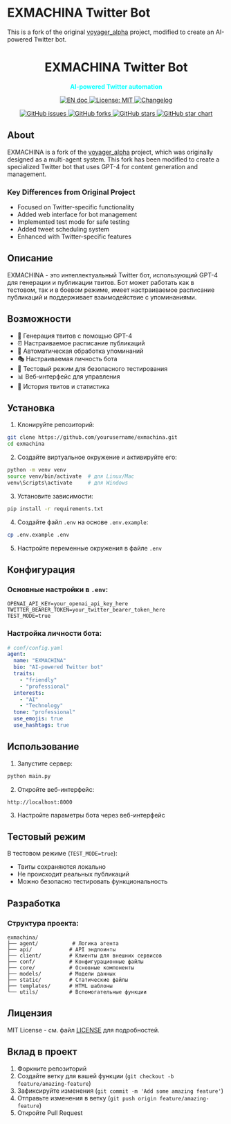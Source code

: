 # EXMACHINA Twitter Bot

This is a fork of the original [voyager_alpha](https://github.com/aivoyager/puti) project, modified to create an AI-powered Twitter bot.

<h1 align="center"><strong>EXMACHINA Twitter Bot</strong></h1>
<p align="center" style="color: aqua"><b>AI-powered Twitter automation</b></p>

<p align="center">
    <a href="./README.md">
        <img src="https://img.shields.io/badge/document-English-blue.svg" alt="EN doc">
    </a>
    <a href="https://opensource.org/licenses/MIT">
        <img src="https://img.shields.io/badge/License-MIT-blue.svg" alt="License: MIT">
    </a>
    <a href="./CHANGELOG.md">
        <img src="https://img.shields.io/badge/CHANGELOG-История-blue.svg" alt="Changelog">
    </a>
</p>


<p align="center">
    <!-- Project Stats -->
    <a href="https://github.com/yourusername/exmachina/issues">
        <img src="https://img.shields.io/github/issues/yourusername/exmachina" alt="GitHub issues">
    </a>
    <a href="https://github.com/yourusername/exmachina/network">
        <img src="https://img.shields.io/github/forks/yourusername/exmachina" alt="GitHub forks">
    </a>
    <a href="https://github.com/yourusername/exmachina/stargazers">
        <img src="https://img.shields.io/github/stars/yourusername/exmachina" alt="GitHub stars">
    </a>
    <a href="https://star-history.com/#aivoyager/puti">
        <img src="https://img.shields.io/github/stars/aivoyager/puti?style=social" alt="GitHub star chart">
    </a>
</p>

## About

EXMACHINA is a fork of the [voyager_alpha](https://github.com/aivoyager/puti) project, which was originally designed as a multi-agent system. This fork has been modified to create a specialized Twitter bot that uses GPT-4 for content generation and management.

### Key Differences from Original Project
- Focused on Twitter-specific functionality
- Added web interface for bot management
- Implemented test mode for safe testing
- Added tweet scheduling system
- Enhanced with Twitter-specific features

## Описание

EXMACHINA - это интеллектуальный Twitter бот, использующий GPT-4 для генерации и публикации твитов. Бот может работать как в тестовом, так и в боевом режиме, имеет настраиваемое расписание публикаций и поддерживает взаимодействие с упоминаниями.

## Возможности

- 🤖 Генерация твитов с помощью GPT-4
- ⏰ Настраиваемое расписание публикаций
- 🔄 Автоматическая обработка упоминаний
- 🎭 Настраиваемая личность бота
- 🧪 Тестовый режим для безопасного тестирования
- 📊 Веб-интерфейс для управления
- 📝 История твитов и статистика

## Установка

1. Клонируйте репозиторий:
```bash
git clone https://github.com/yourusername/exmachina.git
cd exmachina
```

2. Создайте виртуальное окружение и активируйте его:
```bash
python -m venv venv
source venv/bin/activate  # для Linux/Mac
venv\Scripts\activate     # для Windows
```

3. Установите зависимости:
```bash
pip install -r requirements.txt
```

4. Создайте файл `.env` на основе `.env.example`:
```bash
cp .env.example .env
```

5. Настройте переменные окружения в файле `.env`

## Конфигурация

### Основные настройки в `.env`:
```env
OPENAI_API_KEY=your_openai_api_key_here
TWITTER_BEARER_TOKEN=your_twitter_bearer_token_here
TEST_MODE=true
```

### Настройка личности бота:
```yaml
# conf/config.yaml
agent:
  name: "EXMACHINA"
  bio: "AI-powered Twitter bot"
  traits:
    - "friendly"
    - "professional"
  interests:
    - "AI"
    - "Technology"
  tone: "professional"
  use_emojis: true
  use_hashtags: true
```

## Использование

1. Запустите сервер:
```bash
python main.py
```

2. Откройте веб-интерфейс:
```
http://localhost:8000
```

3. Настройте параметры бота через веб-интерфейс

## Тестовый режим

В тестовом режиме (`TEST_MODE=true`):
- Твиты сохраняются локально
- Не происходит реальных публикаций
- Можно безопасно тестировать функциональность

## Разработка

### Структура проекта:
```
exmachina/
├── agent/           # Логика агента
├── api/            # API эндпоинты
├── client/         # Клиенты для внешних сервисов
├── conf/           # Конфигурационные файлы
├── core/           # Основные компоненты
├── models/         # Модели данных
├── static/         # Статические файлы
├── templates/      # HTML шаблоны
└── utils/          # Вспомогательные функции
```

## Лицензия

MIT License - см. файл [LICENSE](LICENSE) для подробностей.

## Вклад в проект

1. Форкните репозиторий
2. Создайте ветку для вашей функции (`git checkout -b feature/amazing-feature`)
3. Зафиксируйте изменения (`git commit -m 'Add some amazing feature'`)
4. Отправьте изменения в ветку (`git push origin feature/amazing-feature`)
5. Откройте Pull Request
